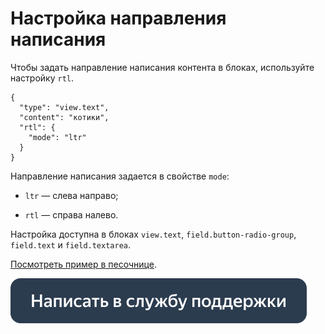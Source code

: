 # Настройка направления написания

Чтобы задать направление написания контента в блоках, используйте настройку `rtl`.

```
{
  "type": "view.text",
  "content": "котики",
  "rtl": {
    "mode": "ltr"
  }
}
```

Направление написания задается в свойстве `mode`:

- `ltr` — слева направо;

- `rtl` — справa налево.


Настройка доступна в блоках `view.text`, `field.button-radio-group`, `field.text` и `field.textarea`.

[Посмотреть пример в песочнице](https://clck.ru/g54Xz).

[![](../_images/buttons/contact-support.svg)](../concepts/support.md)
